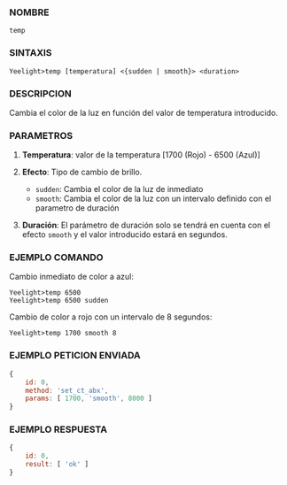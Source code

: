 ### NOMBRE
    temp


### SINTAXIS
```shell
Yeelight>temp [temperatura] <{sudden | smooth}> <duration>
```


### DESCRIPCION
Cambia el color de la luz en función del valor de temperatura introducido.


### PARAMETROS
1. **Temperatura**: valor de la temperatura [1700 (Rojo) - 6500 (Azul)]
2. **Efecto**: Tipo de cambio de brillo.
    - `sudden`: Cambia el color de la luz de inmediato
    - `smooth`: Cambia el color de la luz con un intervalo definido con el parametro de duración

3. **Duración**: El parámetro de duración solo se tendrá en cuenta con el efecto `smooth` y el valor introducido estará en segundos.


### EJEMPLO COMANDO
Cambio inmediato de color a azul:
```shell
Yeelight>temp 6500 
Yeelight>temp 6500 sudden
```


Cambio de color a rojo con un intervalo de 8 segundos:
```shell
Yeelight>temp 1700 smooth 8
```


### EJEMPLO PETICION ENVIADA
```javascript
{ 
    id: 0, 
    method: 'set_ct_abx', 
    params: [ 1700, 'smooth', 8000 ] 
}
```


### EJEMPLO RESPUESTA
```javascript
{ 
    id: 0, 
    result: [ 'ok' ] 
}